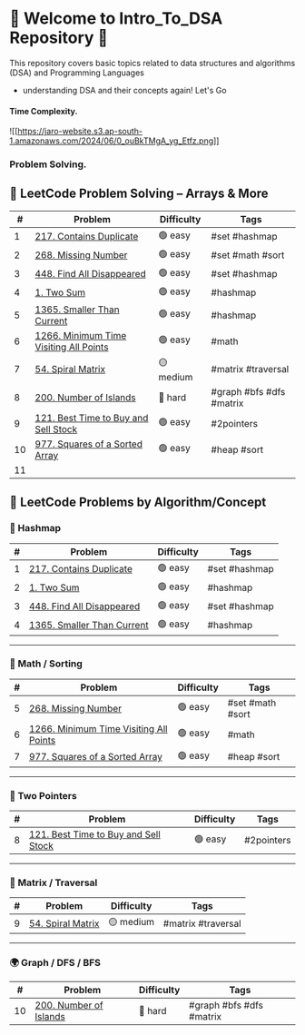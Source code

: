 # 🎯 Welcome to Intro_To_DSA Repository 🎯



This repository covers basic topics related to data structures and algorithms (DSA) and Programming Languages

- understanding DSA and their concepts again! Let's Go
#### Time Complexity.
![[https://jaro-website.s3.ap-south-1.amazonaws.com/2024/06/0_ouBkTMgA_yg_Etfz.png]]


### Problem Solving.

## 📘 LeetCode Problem Solving – Arrays & More

| #   | Problem                                                                                                           | Difficulty | Tags                     |
| --- | ----------------------------------------------------------------------------------------------------------------- | ---------- | ------------------------ |
| 1   | [217. Contains Duplicate](https://leetcode.com/problems/contains-duplicate/)                                      | 🟢 easy    | #set #hashmap            |
| 2   | [268. Missing Number](https://leetcode.com/problems/missing-number/)                                              | 🟢 easy    | #set #math #sort         |
| 3   | [448. Find All Disappeared](https://leetcode.com/problems/find-all-numbers-disappeared-in-an-array/)              | 🟢 easy    | #set #hashmap            |
| 4   | [1. Two Sum](https://leetcode.com/problems/two-sum/)                                                              | 🟢 easy    | #hashmap                 |
| 5   | [1365. Smaller Than Current](https://leetcode.com/problems/how-many-numbers-are-smaller-than-the-current-number/) | 🟢 easy    | #hashmap                 |
| 6   | [1266. Minimum Time Visiting All Points](https://leetcode.com/problems/minimum-time-visiting-all-points/)         | 🟢 easy    | #math                    |
| 7   | [54. Spiral Matrix](https://leetcode.com/problems/spiral-matrix/)                                                 | 🟡 medium  | #matrix #traversal       |
| 8   | [200. Number of Islands](https://leetcode.com/problems/number-of-islands/)                                        | 🔴 hard    | #graph #bfs #dfs #matrix |
| 9   | [121. Best Time to Buy and Sell Stock](https://leetcode.com/problems/best-time-to-buy-and-sell-stock/)            | 🟢 easy    | #2pointers               |
| 10  | [977. Squares of a Sorted Array](https://leetcode.com/problems/squares-of-a-sorted-array/)                        | 🟢 easy    | #heap #sort              |
| 11  |                                                                                                                   |            |                          |
## 📘 LeetCode Problems by Algorithm/Concept

### 🧠 Hashmap

| #   | Problem                                                                                                           | Difficulty | Tags          |
|-----|-------------------------------------------------------------------------------------------------------------------|------------|---------------|
| 1   | [217. Contains Duplicate](https://leetcode.com/problems/contains-duplicate/)                                     | 🟢 easy    | #set #hashmap |
| 2   | [1. Two Sum](https://leetcode.com/problems/two-sum/)                                                             | 🟢 easy    | #hashmap      |
| 3   | [448. Find All Disappeared](https://leetcode.com/problems/find-all-numbers-disappeared-in-an-array/)            | 🟢 easy    | #set #hashmap |
| 4   | [1365. Smaller Than Current](https://leetcode.com/problems/how-many-numbers-are-smaller-than-the-current-number/)| 🟢 easy    | #hashmap      |

---

### 📏 Math / Sorting

| #   | Problem                                                                                          | Difficulty | Tags              |
|-----|--------------------------------------------------------------------------------------------------|------------|-------------------|
| 5   | [268. Missing Number](https://leetcode.com/problems/missing-number/)                            | 🟢 easy    | #set #math #sort  |
| 6   | [1266. Minimum Time Visiting All Points](https://leetcode.com/problems/minimum-time-visiting-all-points/) | 🟢 easy    | #math             |
| 7   | [977. Squares of a Sorted Array](https://leetcode.com/problems/squares-of-a-sorted-array/)      | 🟢 easy    | #heap #sort       |

---

### 🔁 Two Pointers

| #   | Problem                                                                                          | Difficulty | Tags         |
|-----|--------------------------------------------------------------------------------------------------|------------|--------------|
| 8   | [121. Best Time to Buy and Sell Stock](https://leetcode.com/problems/best-time-to-buy-and-sell-stock/) | 🟢 easy    | #2pointers   |

---

### 🧩 Matrix / Traversal

| #   | Problem                                                                                          | Difficulty | Tags                  |
|-----|--------------------------------------------------------------------------------------------------|------------|------------------------|
| 9   | [54. Spiral Matrix](https://leetcode.com/problems/spiral-matrix/)                               | 🟡 medium  | #matrix #traversal     |

---

### 🌍 Graph / DFS / BFS

| #   | Problem                                                                                          | Difficulty | Tags                  |
|-----|--------------------------------------------------------------------------------------------------|------------|------------------------|
| 10  | [200. Number of Islands](https://leetcode.com/problems/number-of-islands/)                      | 🔴 hard    | #graph #bfs #dfs #matrix |
